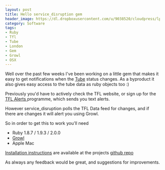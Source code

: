 ```yaml
---
layout: post
title: Hello service_disruption gem
header_image: https://dl.dropboxusercontent.com/u/9038520/cloudpress/lpvTvPm.jpg
category: Software
tags:
- Ruby
- Tfl
- Tube
- London
- Gem
- Growl
- OSX
---
```

Well over the past few weeks I've been working on a little gem that makes it
easy to get notifications when the [Tube](http://tfl.gov.uk) status changes.
As a byproduct it also gives easy access to the tube data as ruby objects too
:)

Previously you'd have to actively check the TFL website, or sign up for the
[TFL Alerts ](http://alerts.tfl.gov.uk)programme, which sends you text alerts.

However service_disruption polls the TFL Data feed for changes, and if there
are changes it will alert you using Growl.

So in order to get this to work you'll need

  * Ruby 1.8.7 / 1.9.3 / 2.0.0
  * [Growl](http://growl.info/downloads)
  * Apple Mac

[Installation instructions](https://github.com/Frozenproduce/service_disruption) are
available at the projects [github repo](https://github.com/Frozenproduce/service_disruption)

As always any feedback would be great, and suggestions for improvements.

